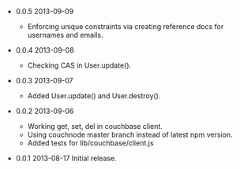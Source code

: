 - 0.0.5 2013-09-09
  - Enforcing unique constraints via creating reference docs for usernames and emails.

- 0.0.4 2013-09-08
  - Checking CAS in User.update().

- 0.0.3 2013-09-07
  - Added User.update() and User.destroy().

- 0.0.2 2013-09-06
  - Working get, set, del in couchbase client.
  - Using couchnode master branch instead of latest npm version.
  - Added tests for lib/couchbase/client.js

- 0.0.1 2013-08-17
  Initial release.

